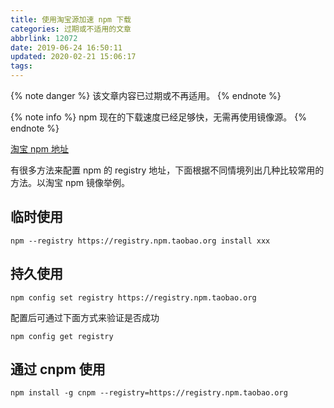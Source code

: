 ```yaml
---
title: 使用淘宝源加速 npm 下载
categories: 过期或不适用的文章
abbrlink: 12072
date: 2019-06-24 16:50:11
updated: 2020-02-21 15:06:17
tags:
---
```

{% note danger %}
该文章内容已过期或不再适用。
{% endnote %}

{% note info %}
npm 现在的下载速度已经足够快，无需再使用镜像源。
{% endnote %}

[淘宝 npm 地址](http://npm.taobao.org/)

有很多方法来配置 npm 的 registry 地址，下面根据不同情境列出几种比较常用的方法。以淘宝 npm 镜像举例。

## 临时使用

```
npm --registry https://registry.npm.taobao.org install xxx
```

## 持久使用

```
npm config set registry https://registry.npm.taobao.org
```

配置后可通过下面方式来验证是否成功

```
npm config get registry
```

## 通过 cnpm 使用

```
npm install -g cnpm --registry=https://registry.npm.taobao.org
```
